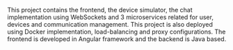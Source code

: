 This project contains the frontend, the device simulator, the chat implementation using WebSockets and 3 microservices related for user, devices and communication management. This project is also deployed using Docker implementation, load-balancing and proxy configurations. The frontend is developed in Angular framework and the backend is Java based.
